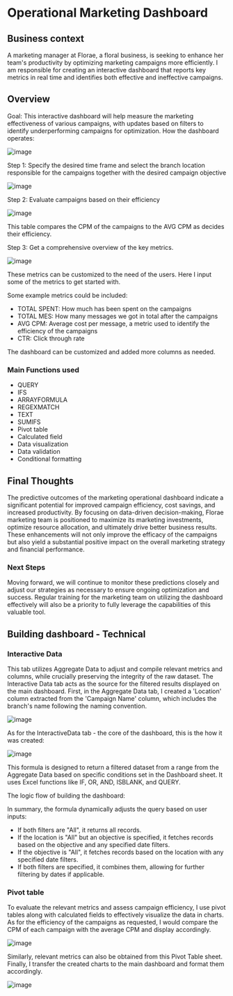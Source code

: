 # Operational Marketing Dashboard

## Business context
A marketing manager at Florae, a floral business, is seeking to enhance her team's productivity by optimizing marketing campaigns more efficiently. I am responsible for creating an interactive dashboard that reports key metrics in real time and identifies both effective and ineffective campaigns.

## Overview
Goal: This interactive dashboard will help measure the marketing effectiveness of various campaigns, with updates based on filters to identify underperforming campaigns for optimization.
How the dashboard operates:

![image](https://github.com/user-attachments/assets/eda97dfb-8db9-49f4-bfb9-9a359c233892)


Step 1: Specify the desired time frame and select the branch location responsible for the campaigns together with the desired campaign objective

![image](https://github.com/user-attachments/assets/40f27323-551c-4d31-a16b-8bbd20dc296a)

Step 2: Evaluate campaigns based on their efficiency

![image](https://github.com/user-attachments/assets/4caf37c5-6dd0-43a9-b322-41f554a5508d)

This table compares the CPM of the campaigns to the AVG CPM as decides their efficiency.

Step 3: Get a comprehensive overview of the key metrics.

![image](https://github.com/user-attachments/assets/f6dcaaf4-1b9b-48f3-9b7b-9dd7c93b9cd4)

These metrics can be customized to the need of the users. Here I input some of the metrics to get started with.

Some example metrics could be included:
- TOTAL SPENT: How much has been spent on the campaigns
- TOTAL MES: How many messages we got in total after the campaigns
- AVG CPM: Average cost per message, a metric used to identify the efficiency of the campaigns
- CTR: Click through rate

The dashboard can be customized and added more columns as needed.


### Main Functions used
- QUERY
- IFS
- ARRAYFORMULA
- REGEXMATCH
- TEXT
- SUMIFS
- Pivot table
- Calculated field
- Data visualization
- Data validation
- Conditional formatting

## Final Thoughts
The predictive outcomes of the marketing operational dashboard indicate a significant potential for improved campaign efficiency, cost savings, and increased productivity. By focusing on data-driven decision-making, Florae marketing team is positioned to maximize its marketing investments, optimize resource allocation, and ultimately drive better business results. These enhancements will not only improve the efficacy of the campaigns but also yield a substantial positive impact on the overall marketing strategy and financial performance.

### Next Steps
Moving forward, we will continue to monitor these predictions closely and adjust our strategies as necessary to ensure ongoing optimization and success. Regular training for the marketing team on utilizing the dashboard effectively will also be a priority to fully leverage the capabilities of this valuable tool.

## Building dashboard - Technical
### Interactive Data
This tab utilizes Aggregate Data to adjust and compile relevant metrics and columns, while crucially preserving the integrity of the raw dataset. The Interactive Data tab acts as the source for the filtered results displayed on the main dashboard. First, in the Aggregate Data tab, I created a 'Location' column extracted from the 'Campaign Name' column, which includes the branch's name following the naming convention. 

![image](https://github.com/user-attachments/assets/b9042806-d2bd-4e9a-92f4-d7bb8e4d83f5)

As for the InteractiveData tab - the core of the dashboard, this is the how it was created:

![image](https://github.com/user-attachments/assets/5dbf1e03-fecc-49c1-8fd2-e39f211bbc70)


This formula is designed to return a filtered dataset from a range from the Aggregate Data based on specific conditions set in the Dashboard sheet. It uses Excel functions like IF, OR, AND, ISBLANK, and QUERY.

The logic flow of building the dashboard:

In summary, the formula dynamically adjusts the query based on user inputs: 
- If both filters are "All", it returns all records.
- If the location is "All" but an objective is specified, it fetches records based on the objective and any specified date filters.
- If the objective is "All", it fetches records based on the location with any specified date filters.
- If both filters are specified, it combines them, allowing for further filtering by dates if applicable.


### Pivot table
To evaluate the relevant metrics and assess campaign efficiency, I use pivot tables along with calculated fields to effectively visualize the data in charts. As for the efficiency of the campaigns as requested, I would compare the CPM of each campaign with the average CPM and display accordingly.

![image](https://github.com/user-attachments/assets/7cb5cf88-d137-415e-8f9f-fb932f53f3f7)

Similarly, relevant metrics can also be obtained from this Pivot Table sheet. Finally, I transfer the created charts to the main dashboard and format them accordingly.

![image](https://github.com/user-attachments/assets/16925a85-5cf4-46a5-98d9-e25fd60b60d7)






